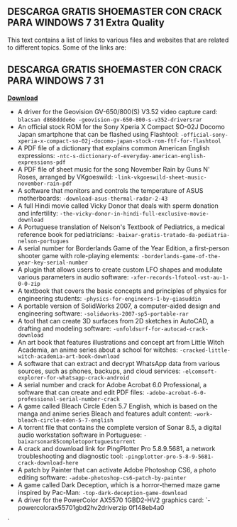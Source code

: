 ## DESCARGA GRATIS SHOEMASTER CON CRACK PARA WINDOWS 7 31 Extra Quality

  
This text contains a list of links to various files and websites that are related to different topics. Some of the links are:
 
## DESCARGA GRATIS SHOEMASTER CON CRACK PARA WINDOWS 7 31


[**Download**](https://www.google.com/url?q=https%3A%2F%2Fssurll.com%2F2tKDL1&sa=D&sntz=1&usg=AOvVaw1SP1GRysRBe7IKCoh2-ERA)

 
- A driver for the Geovision GV-650/800(S) V3.52 video capture card: `blacsan d868ddde6e -geovision-gv-650-800-s-v352-driversrar`
- An official stock ROM for the Sony Xperia X Compact SO-02J Docomo Japan smartphone that can be flashed using Flashtool: `-official-sony-xperia-x-compact-so-02j-docomo-japan-stock-rom-ftf-for-flashtool`
- A PDF file of a dictionary that explains common American English expressions: `-ntc-s-dictionary-of-everyday-american-english-expressions-pdf`
- A PDF file of sheet music for the song November Rain by Guns N' Roses, arranged by VKgoeswild: `-link-vkgoeswild-sheet-music-november-rain-pdf`
- A software that monitors and controls the temperature of ASUS motherboards: `-download-asus-thermal-radar-2-43`
- A full Hindi movie called Vicky Donor that deals with sperm donation and infertility: `-the-vicky-donor-in-hindi-full-exclusive-movie-download`
- A Portuguese translation of Nelson's Textbook of Pediatrics, a medical reference book for pediatricians: `-baixar-gratis-tratado-da-pediatria-nelson-portugues`
- A serial number for Borderlands Game of the Year Edition, a first-person shooter game with role-playing elements: `-borderlands-game-of-the-year-key-serial-number`
- A plugin that allows users to create custom LFO shapes and modulate various parameters in audio software: `-xfer-records-lfotool-vst-au-1-0-0-zip`
- A textbook that covers the basic concepts and principles of physics for engineering students: `-physics-for-engineers-1-by-giasuddin`
- A portable version of SolidWorks 2007, a computer-aided design and engineering software: `-solidworks-2007-sp5-portable-rar`
- A tool that can create 3D surfaces from 2D sketches in AutoCAD, a drafting and modeling software: `-unfoldsurf-for-autocad-crack-download`
- An art book that features illustrations and concept art from Little Witch Academia, an anime series about a school for witches: `-cracked-little-witch-academia-art-book-download`
- A software that can extract and decrypt WhatsApp data from various sources, such as phones, backups, and cloud services: `-elcomsoft-explorer-for-whatsapp-crack-android`
- A serial number and crack for Adobe Acrobat 6.0 Professional, a software that can create and edit PDF files: `-adobe-acrobat-6-0-professional-serial-number-crack`
- A game called Bleach Circle Eden 5.7 English, which is based on the manga and anime series Bleach and features adult content: `-work-bleach-circle-eden-5-7-english`
- A torrent file that contains the complete version of Sonar 8.5, a digital audio workstation software in Portuguese: `-baixarsonar85completoportuguestorrent`
- A crack and download link for PingPlotter Pro 5.8.9.5681, a network troubleshooting and diagnostic tool: `-pingplotter-pro-5-8-9-5681-crack-download-here`
- A patch by Painter that can activate Adobe Photoshop CS6, a photo editing software: `-adobe-photoshop-cs6-patch-by-painter`
- A game called Dark Deception, which is a horror-themed maze game inspired by Pac-Man: `-top-dark-deception-game-download`
- A driver for the PowerColor AX5570 1GBD2-HV2 graphics card: `-powercolorax55701gbd2hv2driverzip 0f148eb4a0


`
